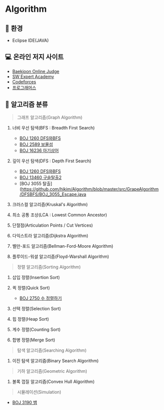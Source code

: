 # Algorithm
:mag_right: 환경
---------------------------------------
- Eclipse IDE(JAVA)

:computer: 온라인 저지 사이트
---------------------------------------
- [Baekjoon Online Judge](https://www.acmicpc.net/)
- [SW Expert Academy](https://www.swexpertacademy.com/)
- [Codeforces](https://codeforces.com/)
- [프로그래머스](https://programmers.co.kr/)

:book: 알고리즘 분류
---------------------------------------
> 그래프 알고리즘(Graph Algorithm)
1. 너비 우선 탐색(BFS : Breadth First Search)
   - [BOJ 1260 DFS와BFS](https://github.com/hjkim/Algorithm/blob/master/src/GrapeAlgorithm/DFSBFS/BOJ_1260_DFSandBFS.java)
   - [BOJ 2589 보물섬](https://github.com/hjkim/Algorithm/blob/master/src/GrapeAlgorithm/DFSBFS/BOJ_2589_TreasureIsland.java)
   - [BOJ 16236 아기상어](https://github.com/hjkim/Algorithm/blob/master/src/GrapeAlgorithm/DFSBFS/BOJ_16236_BabyShark.java)
2. 깊이 우선 탐색(DFS : Depth First Search)
   - [BOJ 1260 DFS와BFS](https://github.com/hjkim/Algorithm/blob/master/src/GrapeAlgorithm/DFSBFS/BOJ_1260_DFSandBFS.java)
   - [BOJ 13460 구슬탈출2](https://github.com/hjkim/Algorithm/blob/master/src/GrapeAlgorithm/DFSBFS/BOJ_13460_BeadEscape2.java)
   - [BOJ 3055 탈출](https://github.com/hjkim/Algorithm/blob/master/src/GrapeAlgorithm/DFSBFS/BOJ_3055_Escape.java
3. 크러스컬 알고리즘(Kruskal's Algorithm)

4. 최소 공통 조상(LCA : Lowest Common Ancestor)

5. 단절점(Articulation Points / Cut Vertices)

6. 다익스트라 알고리즘(Dijkstra Algorithm)

7. 벨만-포드 알고리즘(Bellman-Ford-Moore Algorithm)

8. 플루이드-워셜 알고리즘(Floyd-Warshall Algorithm)
 
> 정렬 알고리즘(Sorting Algorithm)
1. 삽입 정렬(Insertion Sort)

2. 퀵 정렬(Quick Sort)
   - [BOJ 2750 수 정렬하기](https://github.com/hjkim/Algorithm/blob/master/src/SortingAlgorithm/QuickSort/BOJ_2750_SortingNumber_QuickSort.java)
3. 선택 정렬(Selection Sort)

4. 힙 정렬(Heap Sort)

5. 계수 정렬(Counting Sort)

6. 합병 정렬(Merge Sort)

> 탐색 알고리즘(Searching Algorithm)
1. 이진 탐색 알고리즘(Binary Search Algorithm)

> 기하 알고리즘(Geometric Algorithm)
1. 볼록 껍질 알고리즘(Convex Hull Algorithm)

> 시뮬레이션(Simulation)
   - [BOJ 3190 뱀](https://github.com/hjkim/Algorithm/blob/master/src/Simulation/BOJ_3190_Snake.java)
   
